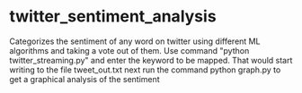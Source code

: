 # twitter_sentiment_analysis
Categorizes the sentiment of any word on twitter using different ML algorithms and taking a vote out of them.
Use command "python twitter_streaming.py" and enter the keyword to be mapped. 
That would start writing to the file tweet_out.txt
next run the command python graph.py to get a graphical analysis of the sentiment
